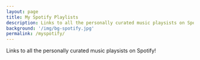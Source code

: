 ```yaml
---
layout: page
title: My Spotify Playlists
description: Links to all the personally curated music playsists on Spotify!
background: '/img/bg-spotify.jpg'
permalink: /myspotify/
---
```


Links to all the personally curated music playsists on Spotify!